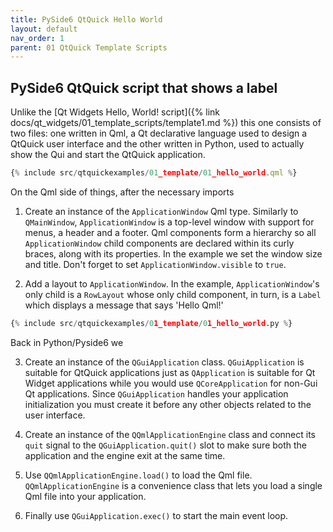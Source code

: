 ```yaml
---
title: PySide6 QtQuick Hello World
layout: default
nav_order: 1
parent: 01 QtQuick Template Scripts
---
```


## PySide6 QtQuick script that shows a label

Unlike the [Qt Widgets Hello, World! script]({% link docs/qt_widgets/01_template_scripts/template1.md %}) this one consists of two files: one written in Qml, a Qt declarative language used to design a QtQuick user interface and the other written in Python, used to actually show the Qui and start the QtQuick application.

```qml
{% include src/qtquickexamples/01_template/01_hello_world.qml %}
```

On the Qml side of things, after the necessary imports

1. Create an instance of the `ApplicationWindow` Qml type. Similarly to `QMainWindow`, `ApplicationWindow` is a top-level window with support for menus, a header and a footer. Qml components form a hierarchy so all `ApplicationWindow` child components are declared within its curly braces, along with its properties. In the example we set the window size and title. Don't forget to set `ApplicationWindow.visible` to `true`.

2. Add a layout to `ApplicationWindow`. In the example, `ApplicationWindow`'s only child is a `RowLayout` whose only child component, in turn, is a `Label` which displays a message that says 'Hello Qml!'

```python
{% include src/qtquickexamples/01_template/01_hello_world.py %}
```


Back in Python/Pyside6 we

3. Create an instance of the `QGuiApplication` class. `QGuiApplication` is suitable for QtQuick applications just as `QApplication` is suitable for Qt Widget applications while you would use `QCoreApplication` for non-Gui Qt applications. Since `QGuiApplication` handles your application initialization you must create it before any other objects related to the user interface.

4. Create an instance of the `QQmlApplicationEngine` class and connect its `quit` signal to the `QGuiApplication.quit()` slot to make sure both the application and the engine exit at the same time.

5. Use `QQmlApplicationEngine.load()` to load the Qml file. `QQmlApplicationEngine` is a convenience class that lets you load a single Qml file into your application.

6. Finally use `QGuiApplication.exec()` to start the main event loop.
